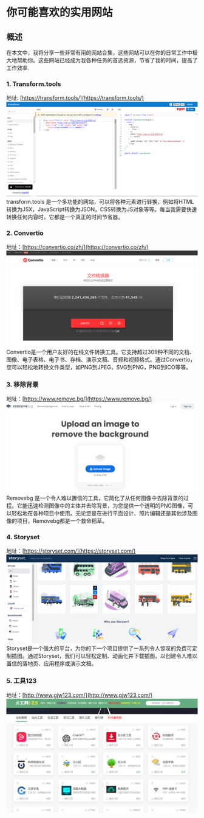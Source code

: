 # 你可能喜欢的实用网站

## 概述
在本文中，我将分享一些非常有用的网站合集，这些网站可以在你的日常工作中极大地帮助你。这些网站已经成为我各种任务的首选资源，节省了我的时间，提高了工作效率.

### 1. Transform.tools
地址: [https://transform.tools/](https://transform.tools/)
![avatar](../../image//blogs/study/transform.png)
transform.tools 是一个多功能的网站，可以将各种元素进行转换，例如将HTML转换为JSX，JavaScript转换为JSON，CSS转换为JS对象等等。每当我需要快速转换任何内容时，它都是一个真正的时间节省器。

### 2. Convertio
地址：[https://convertio.co/zh/](https://convertio.co/zh/)
![avatar](../../image//blogs/study/fileExchange.png)
Convertio是一个用户友好的在线文件转换工具。它支持超过309种不同的文档、图像、电子表格、电子书、存档、演示文稿、音频和视频格式。通过Convertio，您可以轻松地转换文件类型，如PNG到JPEG，SVG到PNG，PNG到ICO等等。

### 3. 移除背景
地址：[https://www.remove.bg/](https://www.remove.bg/)
![avatar](../../image//blogs/study/removeBg.png)
Removebg 是一个令人难以置信的工具，它简化了从任何图像中去除背景的过程。它能迅速检测图像中的主体并去除背景，为您提供一个透明的PNG图像，可以轻松地在各种项目中使用。无论您是在进行平面设计、照片编辑还是其他涉及图像的项目，Removebg都是一个救命稻草。

### 4. Storyset
地址：[https://storyset.com/](https://storyset.com/)
![avatar](../../image//blogs/study/chatu.png)
Storyset是一个强大的平台，为你的下一个项目提供了一系列令人惊叹的免费可定制插图。通过Storyset，我们可以轻松定制、动画化并下载插图，以创建令人难以置信的落地页、应用程序或演示文稿。

### 5. 工具123
地址：[http://www.gjw123.com/](http://www.gjw123.com/)
![avatar](../../image//blogs/study/gj123.png)
